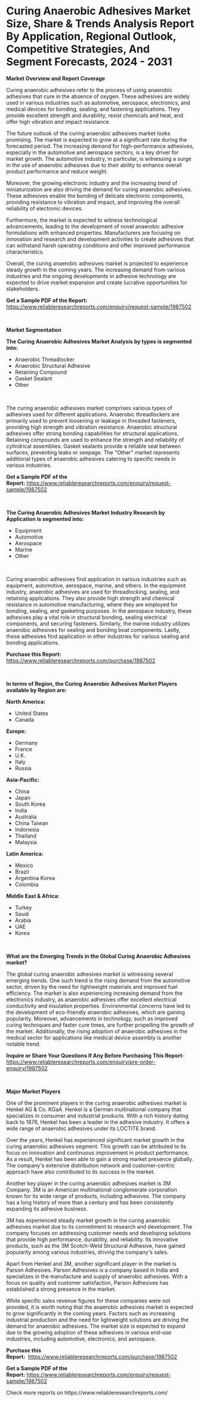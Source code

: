 <p><h1>Curing Anaerobic Adhesives Market Size, Share & Trends Analysis Report By Application, Regional Outlook, Competitive Strategies, And Segment Forecasts, 2024 - 2031</h1></p><p><strong>Market Overview and Report Coverage</strong></p>
<p><p>Curing anaerobic adhesives refer to the process of using anaerobic adhesives that cure in the absence of oxygen. These adhesives are widely used in various industries such as automotive, aerospace, electronics, and medical devices for bonding, sealing, and fastening applications. They provide excellent strength and durability, resist chemicals and heat, and offer high vibration and impact resistance.</p><p>The future outlook of the curing anaerobic adhesives market looks promising. The market is expected to grow at a significant rate during the forecasted period. The increasing demand for high-performance adhesives, especially in the automotive and aerospace sectors, is a key driver for market growth. The automotive industry, in particular, is witnessing a surge in the use of anaerobic adhesives due to their ability to enhance overall product performance and reduce weight.</p><p>Moreover, the growing electronic industry and the increasing trend of miniaturization are also driving the demand for curing anaerobic adhesives. These adhesives enable the bonding of delicate electronic components, providing resistance to vibration and impact, and improving the overall reliability of electronic devices.</p><p>Furthermore, the market is expected to witness technological advancements, leading to the development of novel anaerobic adhesive formulations with enhanced properties. Manufacturers are focusing on innovation and research and development activities to create adhesives that can withstand harsh operating conditions and offer improved performance characteristics.</p><p>Overall, the curing anaerobic adhesives market is projected to experience steady growth in the coming years. The increasing demand from various industries and the ongoing developments in adhesive technology are expected to drive market expansion and create lucrative opportunities for stakeholders.</p></p>
<p><strong>Get a Sample PDF of the Report:</strong> <a href="https://www.reliableresearchreports.com/enquiry/request-sample/1987502">https://www.reliableresearchreports.com/enquiry/request-sample/1987502</a></p>
<p>&nbsp;</p>
<p><strong>Market Segmentation</strong></p>
<p><strong>The Curing Anaerobic Adhesives Market Analysis by types is segmented into:</strong></p>
<p><ul><li>Anaerobic Threadlocker</li><li>Anaerobic Structural Adhesive</li><li>Retaining Compound</li><li>Gasket Sealant</li><li>Other</li></ul></p>
<p>&nbsp;</p>
<p><p>The curing anaerobic adhesives market comprises various types of adhesives used for different applications. Anaerobic threadlockers are primarily used to prevent loosening or leakage in threaded fasteners, providing high strength and vibration resistance. Anaerobic structural adhesives offer strong bonding capabilities for structural applications. Retaining compounds are used to enhance the strength and reliability of cylindrical assemblies. Gasket sealants provide a reliable seal between surfaces, preventing leaks or seepage. The "Other" market represents additional types of anaerobic adhesives catering to specific needs in various industries.</p></p>
<p><strong>Get a Sample PDF of the Report:</strong>&nbsp;<a href="https://www.reliableresearchreports.com/enquiry/request-sample/1987502">https://www.reliableresearchreports.com/enquiry/request-sample/1987502</a></p>
<p>&nbsp;</p>
<p><strong>The Curing Anaerobic Adhesives Market Industry Research by Application is segmented into:</strong></p>
<p><ul><li>Equipment</li><li>Automotive</li><li>Aerospace</li><li>Marine</li><li>Other</li></ul></p>
<p>&nbsp;</p>
<p><p>Curing anaerobic adhesives find application in various industries such as equipment, automotive, aerospace, marine, and others. In the equipment industry, anaerobic adhesives are used for threadlocking, sealing, and retaining applications. They also provide high strength and chemical resistance in automotive manufacturing, where they are employed for bonding, sealing, and gasketing purposes. In the aerospace industry, these adhesives play a vital role in structural bonding, sealing electrical components, and securing fasteners. Similarly, the marine industry utilizes anaerobic adhesives for sealing and bonding boat components. Lastly, these adhesives find application in other industries for various sealing and bonding applications.</p></p>
<p><strong>Purchase this Report:</strong>&nbsp; <a href="https://www.reliableresearchreports.com/purchase/1987502">https://www.reliableresearchreports.com/purchase/1987502</a></p>
<p>&nbsp;</p>
<p><strong>In terms of Region, the Curing Anaerobic Adhesives Market Players available by Region are:</strong></p>
<p>
    <p> <strong> North America: </strong>
        <ul>
            <li>United States</li>
            <li>Canada</li>
        </ul>
        </p> 
    <p> <strong> Europe: </strong>
        <ul>
            <li>Germany</li>
            <li>France</li>
            <li>U.K.</li>
            <li>Italy</li>
            <li>Russia</li>
        </ul>
        </p> 
    <p> <strong> Asia-Pacific: </strong>
        <ul>
            <li>China</li>
            <li>Japan</li>
            <li>South Korea</li>
            <li>India</li>
            <li>Australia</li>
            <li>China Taiwan</li>
            <li>Indonesia</li>
            <li>Thailand</li>
            <li>Malaysia</li>
        </ul>
        </p> 
    <p> <strong> Latin America: </strong>
        <ul>
            <li>Mexico</li>
            <li>Brazil</li>
            <li>Argentina Korea</li>
            <li>Colombia</li>
        </ul>
        </p> 
    <p> <strong> Middle East & Africa: </strong>
        <ul>
            <li>Turkey</li>
            <li>Saudi</li>
            <li>Arabia</li>
            <li>UAE</li>
            <li>Korea</li>
        </ul>
    </p>
    </p>
<p>&nbsp;</p>
<p><strong>What are the Emerging Trends in the Global Curing Anaerobic Adhesives market?</strong></p>
<p><p>The global curing anaerobic adhesives market is witnessing several emerging trends. One such trend is the rising demand from the automotive sector, driven by the need for lightweight materials and improved fuel efficiency. The market is also experiencing increasing demand from the electronics industry, as anaerobic adhesives offer excellent electrical conductivity and insulation properties. Environmental concerns have led to the development of eco-friendly anaerobic adhesives, which are gaining popularity. Moreover, advancements in technology, such as improved curing techniques and faster cure times, are further propelling the growth of the market. Additionally, the rising adoption of anaerobic adhesives in the medical sector for applications like medical device assembly is another notable trend.</p></p>
<p><strong>Inquire or Share Your Questions If Any Before Purchasing This Report</strong>- <a href="https://www.reliableresearchreports.com/enquiry/pre-order-enquiry/1987502">https://www.reliableresearchreports.com/enquiry/pre-order-enquiry/1987502</a></p>
<p>&nbsp;</p>
<p><strong>Major Market Players</strong></p>
<p><p>One of the prominent players in the curing anaerobic adhesives market is Henkel AG & Co. KGaA. Henkel is a German multinational company that specializes in consumer and industrial products. With a rich history dating back to 1876, Henkel has been a leader in the adhesive industry. It offers a wide range of anaerobic adhesives under its LOCTITE brand. </p><p>Over the years, Henkel has experienced significant market growth in the curing anaerobic adhesives segment. This growth can be attributed to its focus on innovation and continuous improvement in product performance. As a result, Henkel has been able to gain a strong market presence globally. The company's extensive distribution network and customer-centric approach have also contributed to its success in the market.</p><p>Another key player in the curing anaerobic adhesives market is 3M Company. 3M is an American multinational conglomerate corporation known for its wide range of products, including adhesives. The company has a long history of more than a century and has been consistently expanding its adhesive business.</p><p>3M has experienced steady market growth in the curing anaerobic adhesives market due to its commitment to research and development. The company focuses on addressing customer needs and developing solutions that provide high performance, durability, and reliability. Its innovative products, such as the 3M Scotch-Weld Structural Adhesive, have gained popularity among various industries, driving the company's sales.</p><p>Apart from Henkel and 3M, another significant player in the market is Parson Adhesives. Parson Adhesives is a company based in India and specializes in the manufacture and supply of anaerobic adhesives. With a focus on quality and customer satisfaction, Parson Adhesives has established a strong presence in the market.</p><p>While specific sales revenue figures for these companies were not provided, it is worth noting that the anaerobic adhesives market is expected to grow significantly in the coming years. Factors such as increasing industrial production and the need for lightweight solutions are driving the demand for anaerobic adhesives. The market size is expected to expand due to the growing adoption of these adhesives in various end-use industries, including automotive, electronics, and aerospace.</p></p>
<p><strong>Purchase this Report:</strong>&nbsp;&nbsp;<a href="https://www.reliableresearchreports.com/purchase/1987502">https://www.reliableresearchreports.com/purchase/1987502</a></p>
<p></p>
<p><strong>Get a Sample PDF of the Report:</strong>&nbsp;<a href="https://www.reliableresearchreports.com/enquiry/request-sample/1987502">https://www.reliableresearchreports.com/enquiry/request-sample/1987502</a></p>
<p>Check more reports on https://www.reliableresearchreports.com/</p>
